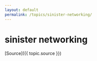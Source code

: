 ```yaml
---
layout: default
permalink: /topics/sinister-networking/
---
```




# sinister networking



[Source]({{ topic.source }})
